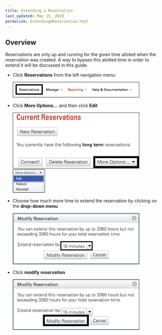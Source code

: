 ```yaml
---
title: Extending a Reservation
last_updated: May 15, 2019
permalink: ExtendingAReservation.html
---
```

## Overview
Reservations are only up and running for the given time alloted when the reservation was created. A way to bypass this alotted time in order to extend it will be discussed in this guide.

* Click **Reservations** from the left navigation menu:

    <img src="images/reservationmenu.png" width="400" border="1">

* Click **More Options...** and then click **Edit**

    <img src="images/more_options.png" width="400" border="1">  <img src="images/more_options_edit.png" width="100" border="1">


* Choose how much more time to extend the reservation by clicking on the **drop-down menu**

    <img src="images/dropdown_extend.png" width="400" border="1">

* Click **modify reservation**

    <img src="images/modify_reservation_time.png" width="400" border="1">

